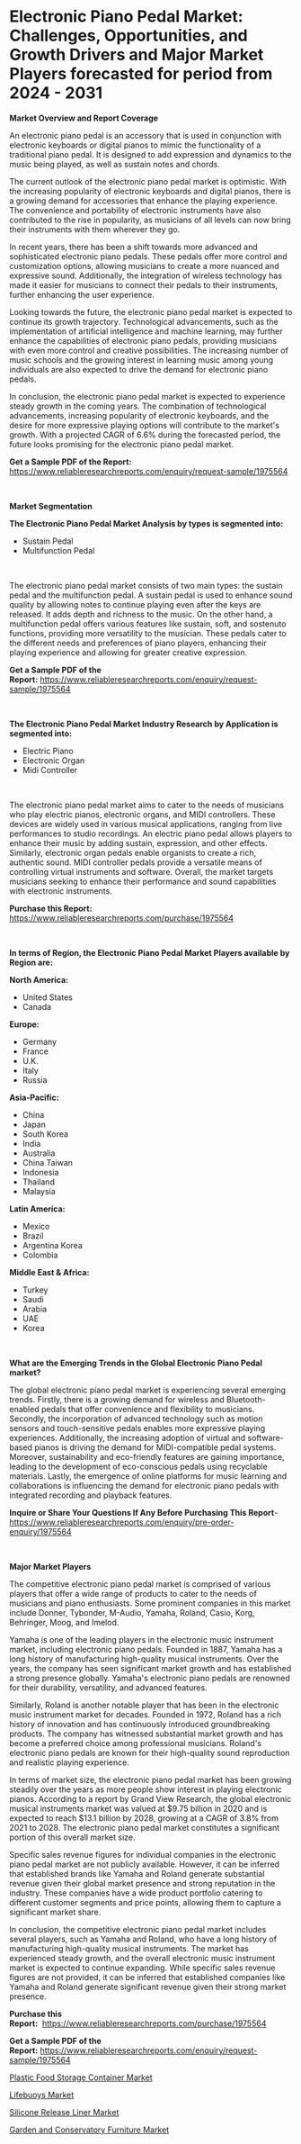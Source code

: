 <p><h1>Electronic Piano Pedal Market: Challenges, Opportunities, and Growth Drivers and Major Market Players forecasted for period from 2024 - 2031</h1></p><p><strong>Market Overview and Report Coverage</strong></p>
<p><p>An electronic piano pedal is an accessory that is used in conjunction with electronic keyboards or digital pianos to mimic the functionality of a traditional piano pedal. It is designed to add expression and dynamics to the music being played, as well as sustain notes and chords.</p><p>The current outlook of the electronic piano pedal market is optimistic. With the increasing popularity of electronic keyboards and digital pianos, there is a growing demand for accessories that enhance the playing experience. The convenience and portability of electronic instruments have also contributed to the rise in popularity, as musicians of all levels can now bring their instruments with them wherever they go.</p><p>In recent years, there has been a shift towards more advanced and sophisticated electronic piano pedals. These pedals offer more control and customization options, allowing musicians to create a more nuanced and expressive sound. Additionally, the integration of wireless technology has made it easier for musicians to connect their pedals to their instruments, further enhancing the user experience.</p><p>Looking towards the future, the electronic piano pedal market is expected to continue its growth trajectory. Technological advancements, such as the implementation of artificial intelligence and machine learning, may further enhance the capabilities of electronic piano pedals, providing musicians with even more control and creative possibilities. The increasing number of music schools and the growing interest in learning music among young individuals are also expected to drive the demand for electronic piano pedals.</p><p>In conclusion, the electronic piano pedal market is expected to experience steady growth in the coming years. The combination of technological advancements, increasing popularity of electronic keyboards, and the desire for more expressive playing options will contribute to the market's growth. With a projected CAGR of 6.6% during the forecasted period, the future looks promising for the electronic piano pedal market.</p></p>
<p><strong>Get a Sample PDF of the Report:</strong> <a href="https://www.reliableresearchreports.com/enquiry/request-sample/1975564">https://www.reliableresearchreports.com/enquiry/request-sample/1975564</a></p>
<p>&nbsp;</p>
<p><strong>Market Segmentation</strong></p>
<p><strong>The Electronic Piano Pedal Market Analysis by types is segmented into:</strong></p>
<p><ul><li>Sustain Pedal</li><li>Multifunction Pedal</li></ul></p>
<p>&nbsp;</p>
<p><p>The electronic piano pedal market consists of two main types: the sustain pedal and the multifunction pedal. A sustain pedal is used to enhance sound quality by allowing notes to continue playing even after the keys are released. It adds depth and richness to the music. On the other hand, a multifunction pedal offers various features like sustain, soft, and sostenuto functions, providing more versatility to the musician. These pedals cater to the different needs and preferences of piano players, enhancing their playing experience and allowing for greater creative expression.</p></p>
<p><strong>Get a Sample PDF of the Report:</strong>&nbsp;<a href="https://www.reliableresearchreports.com/enquiry/request-sample/1975564">https://www.reliableresearchreports.com/enquiry/request-sample/1975564</a></p>
<p>&nbsp;</p>
<p><strong>The Electronic Piano Pedal Market Industry Research by Application is segmented into:</strong></p>
<p><ul><li>Electric Piano</li><li>Electronic Organ</li><li>Midi Controller</li></ul></p>
<p>&nbsp;</p>
<p><p>The electronic piano pedal market aims to cater to the needs of musicians who play electric pianos, electronic organs, and MIDI controllers. These devices are widely used in various musical applications, ranging from live performances to studio recordings. An electric piano pedal allows players to enhance their music by adding sustain, expression, and other effects. Similarly, electronic organ pedals enable organists to create a rich, authentic sound. MIDI controller pedals provide a versatile means of controlling virtual instruments and software. Overall, the market targets musicians seeking to enhance their performance and sound capabilities with electronic instruments.</p></p>
<p><strong>Purchase this Report:</strong>&nbsp; <a href="https://www.reliableresearchreports.com/purchase/1975564">https://www.reliableresearchreports.com/purchase/1975564</a></p>
<p>&nbsp;</p>
<p><strong>In terms of Region, the Electronic Piano Pedal Market Players available by Region are:</strong></p>
<p>
    <p> <strong> North America: </strong>
        <ul>
            <li>United States</li>
            <li>Canada</li>
        </ul>
        </p> 
    <p> <strong> Europe: </strong>
        <ul>
            <li>Germany</li>
            <li>France</li>
            <li>U.K.</li>
            <li>Italy</li>
            <li>Russia</li>
        </ul>
        </p> 
    <p> <strong> Asia-Pacific: </strong>
        <ul>
            <li>China</li>
            <li>Japan</li>
            <li>South Korea</li>
            <li>India</li>
            <li>Australia</li>
            <li>China Taiwan</li>
            <li>Indonesia</li>
            <li>Thailand</li>
            <li>Malaysia</li>
        </ul>
        </p> 
    <p> <strong> Latin America: </strong>
        <ul>
            <li>Mexico</li>
            <li>Brazil</li>
            <li>Argentina Korea</li>
            <li>Colombia</li>
        </ul>
        </p> 
    <p> <strong> Middle East & Africa: </strong>
        <ul>
            <li>Turkey</li>
            <li>Saudi</li>
            <li>Arabia</li>
            <li>UAE</li>
            <li>Korea</li>
        </ul>
    </p>
    </p>
<p>&nbsp;</p>
<p><strong>What are the Emerging Trends in the Global Electronic Piano Pedal market?</strong></p>
<p><p>The global electronic piano pedal market is experiencing several emerging trends. Firstly, there is a growing demand for wireless and Bluetooth-enabled pedals that offer convenience and flexibility to musicians. Secondly, the incorporation of advanced technology such as motion sensors and touch-sensitive pedals enables more expressive playing experiences. Additionally, the increasing adoption of virtual and software-based pianos is driving the demand for MIDI-compatible pedal systems. Moreover, sustainability and eco-friendly features are gaining importance, leading to the development of eco-conscious pedals using recyclable materials. Lastly, the emergence of online platforms for music learning and collaborations is influencing the demand for electronic piano pedals with integrated recording and playback features.</p></p>
<p><strong>Inquire or Share Your Questions If Any Before Purchasing This Report</strong>- <a href="https://www.reliableresearchreports.com/enquiry/pre-order-enquiry/1975564">https://www.reliableresearchreports.com/enquiry/pre-order-enquiry/1975564</a></p>
<p>&nbsp;</p>
<p><strong>Major Market Players</strong></p>
<p><p>The competitive electronic piano pedal market is comprised of various players that offer a wide range of products to cater to the needs of musicians and piano enthusiasts. Some prominent companies in this market include Donner, Tybonder, M-Audio, Yamaha, Roland, Casio, Korg, Behringer, Moog, and Imelod.</p><p>Yamaha is one of the leading players in the electronic music instrument market, including electronic piano pedals. Founded in 1887, Yamaha has a long history of manufacturing high-quality musical instruments. Over the years, the company has seen significant market growth and has established a strong presence globally. Yamaha's electronic piano pedals are renowned for their durability, versatility, and advanced features.</p><p>Similarly, Roland is another notable player that has been in the electronic music instrument market for decades. Founded in 1972, Roland has a rich history of innovation and has continuously introduced groundbreaking products. The company has witnessed substantial market growth and has become a preferred choice among professional musicians. Roland's electronic piano pedals are known for their high-quality sound reproduction and realistic playing experience.</p><p>In terms of market size, the electronic piano pedal market has been growing steadily over the years as more people show interest in playing electronic pianos. According to a report by Grand View Research, the global electronic musical instruments market was valued at $9.75 billion in 2020 and is expected to reach $13.1 billion by 2028, growing at a CAGR of 3.8% from 2021 to 2028. The electronic piano pedal market constitutes a significant portion of this overall market size.</p><p>Specific sales revenue figures for individual companies in the electronic piano pedal market are not publicly available. However, it can be inferred that established brands like Yamaha and Roland generate substantial revenue given their global market presence and strong reputation in the industry. These companies have a wide product portfolio catering to different customer segments and price points, allowing them to capture a significant market share.</p><p>In conclusion, the competitive electronic piano pedal market includes several players, such as Yamaha and Roland, who have a long history of manufacturing high-quality musical instruments. The market has experienced steady growth, and the overall electronic music instrument market is expected to continue expanding. While specific sales revenue figures are not provided, it can be inferred that established companies like Yamaha and Roland generate significant revenue given their strong market presence.</p></p>
<p><strong>Purchase this Report:</strong>&nbsp;&nbsp;<a href="https://www.reliableresearchreports.com/purchase/1975564">https://www.reliableresearchreports.com/purchase/1975564</a></p>
<p></p>
<p><strong>Get a Sample PDF of the Report:</strong>&nbsp;<a href="https://www.reliableresearchreports.com/enquiry/request-sample/1975564">https://www.reliableresearchreports.com/enquiry/request-sample/1975564</a></p>
<p><p><a href="https://github.com/YashRP12/Market-Research-Report-List-2/blob/main/plastic-food-storage-container-market.md">Plastic Food Storage Container Market</a></p><p><a href="https://github.com/Chiragrp26/Market-Research-Report-List-2/blob/main/lifebuoys-market.md">Lifebuoys Market</a></p><p><a href="https://github.com/santosh758595/Market-Research-Report-List-2/blob/main/silicone-release-liner-market.md">Silicone Release Liner Market</a></p><p><a href="https://github.com/Chiragrp25/Market-Research-Report-List-2/blob/main/garden-and-conservatory-furniture-market.md">Garden and Conservatory Furniture Market</a></p></p>